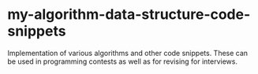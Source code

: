 # my-algorithm-data-structure-code-snippets
Implementation of various algorithms and other code snippets. These can be used in programming contests as well as for revising for interviews.
